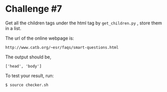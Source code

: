 # Challenge #7

Get all the children tags under the html tag by ```get_children.py``` , store them in a list.

The url of the online webpage is:
```
http://www.catb.org/~esr/faqs/smart-questions.html
```

The output should be,
```
['head', 'body']
```

To test your result, run:
```
$ source checker.sh
```